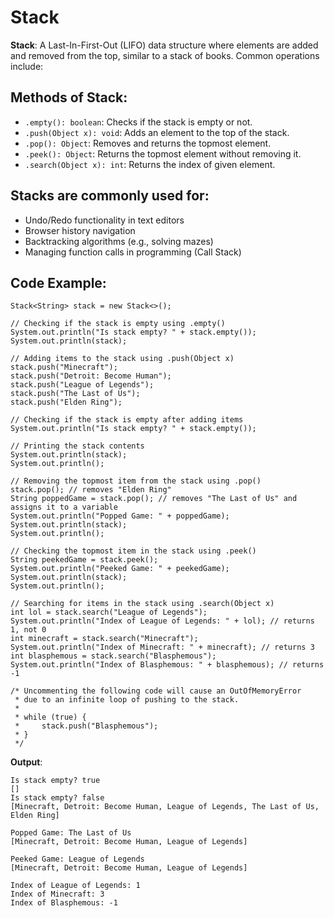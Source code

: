 # Stack
**Stack**: A Last-In-First-Out (LIFO) data structure where elements are added and removed from the top, similar to a stack of books. Common operations include:

## Methods of Stack:
- `.empty(): boolean`: Checks if the stack is empty or not.
- `.push(Object x): void`: Adds an element to the top of the stack.
- `.pop(): Object`: Removes and returns the topmost element.
- `.peek(): Object`: Returns the topmost element without removing it.
- `.search(Object x): int`: Returns the index of given element.

## Stacks are commonly used for:
- Undo/Redo functionality in text editors
- Browser history navigation
- Backtracking algorithms (e.g., solving mazes)
- Managing function calls in programming (Call Stack)

## Code Example:
```
Stack<String> stack = new Stack<>();

// Checking if the stack is empty using .empty()
System.out.println("Is stack empty? " + stack.empty());
System.out.println(stack);

// Adding items to the stack using .push(Object x)
stack.push("Minecraft");
stack.push("Detroit: Become Human");
stack.push("League of Legends");
stack.push("The Last of Us");
stack.push("Elden Ring");

// Checking if the stack is empty after adding items
System.out.println("Is stack empty? " + stack.empty());

// Printing the stack contents
System.out.println(stack);
System.out.println();

// Removing the topmost item from the stack using .pop()
stack.pop(); // removes "Elden Ring"
String poppedGame = stack.pop(); // removes "The Last of Us" and assigns it to a variable
System.out.println("Popped Game: " + poppedGame);
System.out.println(stack);
System.out.println();

// Checking the topmost item in the stack using .peek()
String peekedGame = stack.peek();
System.out.println("Peeked Game: " + peekedGame);
System.out.println(stack);
System.out.println();

// Searching for items in the stack using .search(Object x)
int lol = stack.search("League of Legends");
System.out.println("Index of League of Legends: " + lol); // returns 1, not 0
int minecraft = stack.search("Minecraft");
System.out.println("Index of Minecraft: " + minecraft); // returns 3
int blasphemous = stack.search("Blasphemous");
System.out.println("Index of Blasphemous: " + blasphemous); // returns -1

/* Uncommenting the following code will cause an OutOfMemoryError
 * due to an infinite loop of pushing to the stack.
 *
 * while (true) {
 *     stack.push("Blasphemous");
 * }
 */
```

**Output**:
```
Is stack empty? true
[]
Is stack empty? false
[Minecraft, Detroit: Become Human, League of Legends, The Last of Us, Elden Ring]

Popped Game: The Last of Us
[Minecraft, Detroit: Become Human, League of Legends]

Peeked Game: League of Legends
[Minecraft, Detroit: Become Human, League of Legends]

Index of League of Legends: 1
Index of Minecraft: 3
Index of Blasphemous: -1
```